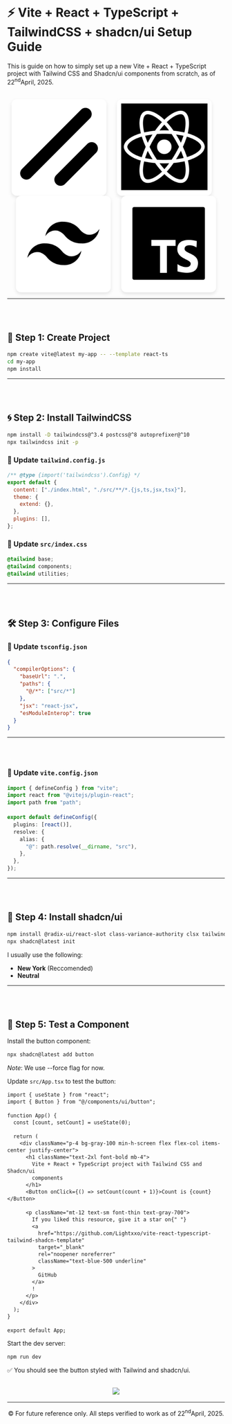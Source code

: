 # ⚡ Vite + React + TypeScript + TailwindCSS + shadcn/ui Setup Guide

This is guide on how to simply set up a new Vite + React + TypeScript project with Tailwind CSS and Shadcn/ui components from scratch, as of 22<sup>nd</sup>April, 2025.<br><br>

<p align="center">
  <span style="display: inline-block; background: white; border-radius: 12px; padding: 10px; box-shadow: 0 4px 8px rgba(0,0,0,0.1); margin-right: 20px;">
    <img src="./media/ShadCn.png" width="200" />
  </span>
  <span style="display: inline-block; background: white; border-radius: 12px; padding: 10px; box-shadow: 0 4px 8px rgba(0,0,0,0.1); margin-right: 20px;">
    <img src="./media/React.png" width="200" />
  </span>
  <span style="display: inline-block; background: white; border-radius: 12px; padding: 10px; box-shadow: 0 4px 8px rgba(0,0,0,0.1); margin-right: 20px;">
    <img src="./media/Tailwind.png" width="200" />
  </span>
  <span style="display: inline-block; background: white; border-radius: 12px; padding: 10px; box-shadow: 0 4px 8px rgba(0,0,0,0.1);">
    <img src="./media/TS.png" width="200" />
  </span>
</p>

---

<br><br>

## 🧱 Step 1: Create Project

```bash
npm create vite@latest my-app -- --template react-ts
cd my-app
npm install
```

---

<br><br>

## 🌀 Step 2: Install TailwindCSS

```bash
npm install -D tailwindcss@^3.4 postcss@^8 autoprefixer@^10
npx tailwindcss init -p
```

### 🧾 Update `tailwind.config.js`

```js
/** @type {import('tailwindcss').Config} */
export default {
  content: ["./index.html", "./src/**/*.{js,ts,jsx,tsx}"],
  theme: {
    extend: {},
  },
  plugins: [],
};
```

### 🧵 Update `src/index.css`

```css
@tailwind base;
@tailwind components;
@tailwind utilities;
```

---

<br><br>

## 🛠️ Step 3: Configure Files

### 🔧 Update `tsconfig.json`

```json
{
  "compilerOptions": {
    "baseUrl": ".",
    "paths": {
      "@/*": ["src/*"]
    },
    "jsx": "react-jsx",
    "esModuleInterop": true
  }
}
```

---

<br><br>

### 🔧 Update `vite.config.json`

```ts
import { defineConfig } from "vite";
import react from "@vitejs/plugin-react";
import path from "path";

export default defineConfig({
  plugins: [react()],
  resolve: {
    alias: {
      "@": path.resolve(__dirname, "src"),
    },
  },
});
```

---

<br><br>

## 🧩 Step 4: Install shadcn/ui

```bash
npm install @radix-ui/react-slot class-variance-authority clsx tailwind-variants
npx shadcn@latest init
```

I usually use the following:

- **New York** (Reccomended)
- **Neutral**

---

<br><br>

## 🔘 Step 5: Test a Component

Install the button component:

```bash
npx shadcn@latest add button
```

_Note_: We use --force flag for now.

Update `src/App.tsx` to test the button:

```tsx
import { useState } from "react";
import { Button } from "@/components/ui/button";

function App() {
  const [count, setCount] = useState(0);

  return (
    <div className="p-4 bg-gray-100 min-h-screen flex flex-col items-center justify-center">
      <h1 className="text-2xl font-bold mb-4">
        Vite + React + TypeScript project with Tailwind CSS and Shadcn/ui
        components
      </h1>
      <Button onClick={() => setCount(count + 1)}>Count is {count}</Button>

      <p className="mt-12 text-sm font-thin text-gray-700">
        If you liked this resource, give it a star on{" "}
        <a
          href="https://github.com/Lightxxo/vite-react-typescript-tailwind-shadcn-template"
          target="_blank"
          rel="noopener noreferrer"
          className="text-blue-500 underline"
        >
          GitHub
        </a>
        !
      </p>
    </div>
  );
}

export default App;
```

Start the dev server:

```bash
npm run dev
```

✅ You should see the button styled with Tailwind and shadcn/ui.
<br><br>

<p align="center">
  <img src="https://media0.giphy.com/media/v1.Y2lkPTc5MGI3NjExNWpnaXNudnMxNDZqajNrb3AwZWpmYmdiMWgyZmMxYXJvMzk4NWRrMiZlcD12MV9pbnRlcm5hbF9naWZfYnlfaWQmY3Q9Zw/dnCNI8LEf7K4otcMqS/giphy.gif" />
</p>

---

<p align="center">
©️ For future reference only. All steps verified to work as of 22<sup>nd</sup>April, 2025.
</p>
